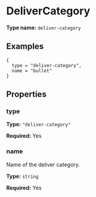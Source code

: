 # DeliverCategory

**Type name:** `deliver-category`

## Examples

```
{
  type = "deliver-category",
  name = "bullet"
}
```

## Properties

### type

**Type:** `"deliver-category"`

**Required:** Yes

### name

Name of the deliver category.

**Type:** `string`

**Required:** Yes

